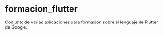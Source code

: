 # formacion_flutter
Conjunto de varias aplicaciones para formación sobre el lenguaje de Flutter de Google.
